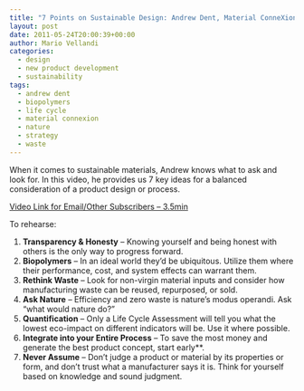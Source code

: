 ```yaml
---
title: "7 Points on Sustainable Design: Andrew Dent, Material ConneXion"
layout: post
date: 2011-05-24T20:00:39+00:00
author: Mario Vellandi
categories:
  - design
  - new product development
  - sustainability
tags:
  - andrew dent
  - biopolymers
  - life cycle
  - material connexion
  - nature
  - strategy
  - waste
---
```

When it comes to sustainable materials, Andrew knows what to ask and look for. In this video, he provides us 7 key ideas for a balanced consideration of a product design or process.

[Video Link for Email/Other Subscribers &#8211; 3.5min](http://vimeo.com/21934873)

To rehearse:

  1. **Transparency & Honesty** &#8211; Knowing yourself and being honest with others is the only way to progress forward.
  2. **Biopolymers** &#8211; In an ideal world they&#8217;d be ubiquitous. Utilize them where their performance, cost, and system effects can warrant them.
  3. **Rethink Waste** &#8211; Look for non-virgin material inputs and consider how manufacturing waste can be reused, repurposed, or sold.
  4. **Ask Nature** &#8211; Efficiency and zero waste is nature&#8217;s modus operandi. Ask &#8220;what would nature do?&#8221;
  5. **Quantification** &#8211; Only a Life Cycle Assessment will tell you what the lowest eco-impact on different indicators will be. Use it where possible.
  6. **Integrate into your Entire Process** &#8211; To save the most money and generate the best product concept, start early**.
  7. **Never Assume** &#8211; Don&#8217;t judge a product or material by its properties or form, and don&#8217;t trust what a manufacturer says it is. Think for yourself based on knowledge and sound judgment.
